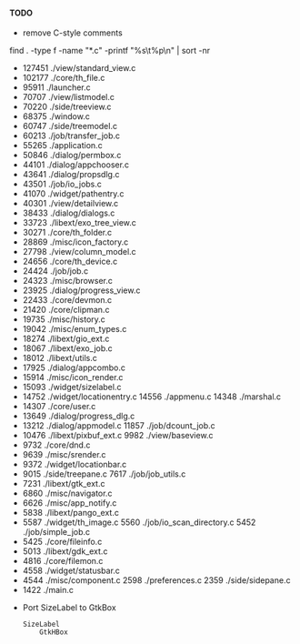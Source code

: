 

#### TODO

* remove C-style comments

find . -type f -name "*.c" -printf "%s\t%p\n" | sort -nr

+   127451	./view/standard_view.c
+   102177	./core/th_file.c
+   95911	./launcher.c
+   70707	./view/listmodel.c
+   70220	./side/treeview.c
+   68375	./window.c
+   60747	./side/treemodel.c
+   60213	./job/transfer_job.c
+   55265	./application.c
+   50846	./dialog/permbox.c
+   44101	./dialog/appchooser.c
+   43641	./dialog/propsdlg.c
+   43501	./job/io_jobs.c
+   41070	./widget/pathentry.c
+   40301	./view/detailview.c
+   38433	./dialog/dialogs.c
+   33723	./libext/exo_tree_view.c
+   30271	./core/th_folder.c
+   28869	./misc/icon_factory.c
+   27798	./view/column_model.c
+   24656	./core/th_device.c
+   24424	./job/job.c
+   24323	./misc/browser.c
+   23925	./dialog/progress_view.c
+   22433	./core/devmon.c
+   21420	./core/clipman.c
+   19735	./misc/history.c
+   19042	./misc/enum_types.c
+   18274	./libext/gio_ext.c
+   18067	./libext/exo_job.c
+   18012	./libext/utils.c
+   17925	./dialog/appcombo.c
+   15914	./misc/icon_render.c
+   15093	./widget/sizelabel.c
+   14752	./widget/locationentry.c
    14556	./appmenu.c
    14348	./marshal.c
+   14307	./core/user.c
+   13649	./dialog/progress_dlg.c
+   13212	./dialog/appmodel.c
    11857	./job/dcount_job.c
+   10476	./libext/pixbuf_ext.c
    9982	./view/baseview.c
+   9732	./core/dnd.c
+   9639	./misc/srender.c
+   9372	./widget/locationbar.c
+   9015	./side/treepane.c
    7617	./job/job_utils.c
+   7231	./libext/gtk_ext.c
+   6860	./misc/navigator.c
+   6626	./misc/app_notify.c
+   5838	./libext/pango_ext.c
+   5587	./widget/th_image.c
    5560	./job/io_scan_directory.c
    5452	./job/simple_job.c
+   5425	./core/fileinfo.c
+   5013	./libext/gdk_ext.c
+   4816	./core/filemon.c
+   4558	./widget/statusbar.c
+   4544	./misc/component.c
    2598	./preferences.c
    2359	./side/sidepane.c
+   1422	./main.c

* Port SizeLabel to GtkBox
    
    ```
    SizeLabel
        GtkHBox
    ```


